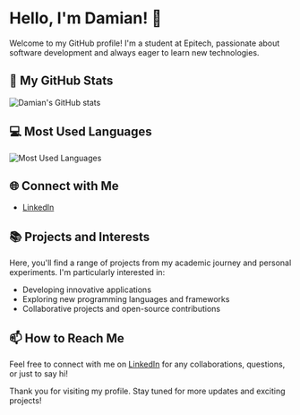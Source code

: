 # Hello, I'm Damian! 👋

Welcome to my GitHub profile! I'm a student at Epitech, passionate about software development and always eager to learn new technologies.

## 🚀 My GitHub Stats

![Damian's GitHub stats](https://github-readme-stats.vercel.app/api?username=AAAYYA&show_icons=true&theme=radical)

## 💻 Most Used Languages

![Most Used Languages](https://github-readme-stats.vercel.app/api/top-langs/?username=AAAYYA&layout=compact&theme=radical)

## 🌐 Connect with Me

- [LinkedIn](https://www.linkedin.com/in/damian-gil)

## 📚 Projects and Interests

Here, you'll find a range of projects from my academic journey and personal experiments. I'm particularly interested in:

- Developing innovative applications
- Exploring new programming languages and frameworks
- Collaborative projects and open-source contributions

## 📫 How to Reach Me

Feel free to connect with me on [LinkedIn](https://www.linkedin.com/in/damian-gil) for any collaborations, questions, or just to say hi!

Thank you for visiting my profile. Stay tuned for more updates and exciting projects!
